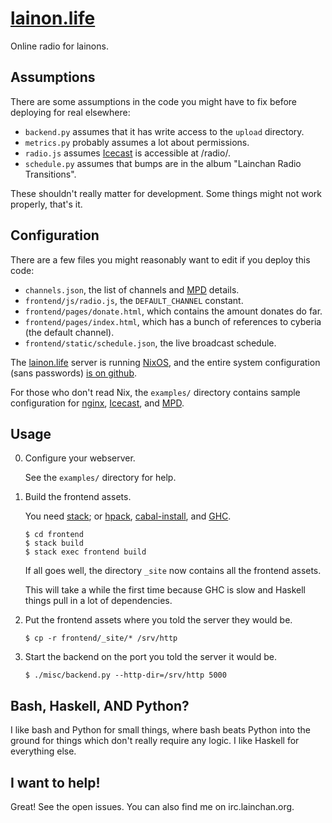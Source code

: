 [lainon.life][]
===============

Online radio for lainons.

Assumptions
-----------

There are some assumptions in the code you might have to fix before
deploying for real elsewhere:

- `backend.py` assumes that it has write access to the `upload` directory.
- `metrics.py` probably assumes a lot about permissions.
- `radio.js` assumes [Icecast][] is accessible at /radio/.
- `schedule.py` assumes that bumps are in the album "Lainchan Radio Transitions".

These shouldn't really matter for development.  Some things might not
work properly, that's it.

Configuration
-------------

There are a few files you might reasonably want to edit if you deploy
this code:

- `channels.json`, the list of channels and [MPD][] details.
- `frontend/js/radio.js`, the `DEFAULT_CHANNEL` constant.
- `frontend/pages/donate.html`, which contains the amount donates do
  far.
- `frontend/pages/index.html`, which has a bunch of references to
  cyberia (the default channel).
- `frontend/static/schedule.json`, the live broadcast schedule.

The [lainon.life][] server is running [NixOS][], and the entire system
configuration (sans passwords) [is on github][nixfiles].

For those who don't read Nix, the `examples/` directory contains
sample configuration for [nginx][], [Icecast][], and [MPD][].

Usage
-----

0. Configure your webserver.

    See the `examples/` directory for help.

1. Build the frontend assets.

    You need [stack][]; or [hpack][], [cabal-install][], and [GHC][].

    ```
    $ cd frontend
    $ stack build
    $ stack exec frontend build
    ```

    If all goes well, the directory `_site` now contains all the frontend assets.

    This will take a while the first time because GHC is slow and
    Haskell things pull in a lot of dependencies.

2. Put the frontend assets where you told the server they would be.

    ```
    $ cp -r frontend/_site/* /srv/http
    ```

3. Start the backend on the port you told the server it would be.

    ```
    $ ./misc/backend.py --http-dir=/srv/http 5000
    ```


Bash, Haskell, AND Python?
--------------------------

I like bash and Python for small things, where bash beats Python into
the ground for things which don't really require any logic.  I like
Haskell for everything else.


I want to help!
---------------

Great!  See the open issues.  You can also find me on irc.lainchan.org.


[Icecast]:       http://icecast.org/
[MPD]:           https://www.musicpd.org/
[lainon.life]:   https://lainon.life/
[NixOS]:         https://nixos.org/
[nixfiles]:      https://github.com/barrucadu/nixfiles
[nginx]:         https://www.nginx.com/
[stack]:         https://www.haskellstack.org/
[hpack]:         https://github.com/sol/hpack
[cabal-install]: https://www.haskell.org/cabal/
[GHC]:           https://www.haskell.org/ghc/
